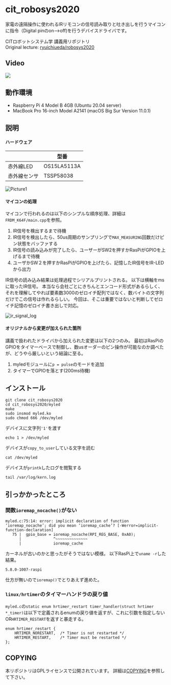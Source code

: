 # cit_robosys2020
家電の遠隔操作に使われるIRリモコンの信号読み取りと吐き出しを行うマイコンに指令（Digital pinのon-->off)を行うデバイスドライバです。

CITロボットシステム学 講義用リポジトリ  
Original lecture: [ryuichiueda/robosys2020](https://github.com/ryuichiueda/robosys2020)

## Video
[![](https://img.youtube.com/vi/n9D5KT2ge2s/0.jpg)](https://www.youtube.com/watch?v=n9D5KT2ge2s)

## 動作環境
* Raspberry Pi 4 Model B 4GB (Ubuntu 20.04 server)
* MacBook Pro 16-inch Model A2141 (macOS Big Sur Version 11.0.1)

## 説明
#### ハードウェア
||型番|
|---|---|
|赤外線LED|OS15LA5113A|
|赤外線センサ|TSSP58038|

![Picture1](https://user-images.githubusercontent.com/18658190/101752185-8ca5e880-3b14-11eb-8d14-75c3c361ec0a.png)

#### マイコンの処理
マイコンで行われるのは以下のシンプルな順序処理、詳細は`FRDM_K64F/main.cpp`を参照。

1. IR信号を検出するまで待機
1. IR信号を検出したら、50us周期のサンプリングで`MAX_MEASURING`回数だけピン状態をバッファする
1. IR信号の読み込みが完了したら、ユーザーがSW2を押すかRasPiがGPIOを上げるまで待機
1. ユーザかSW２を押すかRasPiがGPIOを上げたら、記憶したIR信号をIR-LEDから出力

IR信号の読み込み結果は処理過程でシリアルプリントされる。
以下は横軸をmsに取ったIR信号。
本当なら会社ごとにきちんとエンコード形式があるらしく、それを理解してやれば要素数3000のゼロイチ配列ではなく、数バイトの文字列だけでこの信号は作れるらしい。
今回は、そこは重要ではないと判断してゼロイチ記憶のゼロイチ書き出しで対応。	

![ir_signal_log](https://user-images.githubusercontent.com/18658190/101500087-5865e700-39b1-11eb-8f58-01ad96c528a1.png)

#### オリジナルから変更が加えられた箇所
講義で扱われたドライバから加えられた変更は以下の2つのみ。
最初はRasPiのGPIOをタイマーベースで制御し、数usオーダーのピン操作が可能なのか調べたが、どうやら厳しいという結論に至る。

1. myledモジュールに`p = pulse`のモードを追加
1. タイマーでGPIOを落とす(200ms待機)

## インストール
```
git clone cit_robosys2020
cd cit_robosys2020/myled
make
sudo insmod myled.ko
sudo chmod 666 /dev/myled
```
デバイスに文字列`'1'`を渡す
```
echo 1 > /dev/myled
```
デバイスが`copy_to_user`している文字を読む
```
cat /dev/myled
```
デバイスが`printk`したログを閲覧する
```
tail /var/log/kern.log
```

## 引っかかったところ
### 関数`ioremap_nocache()`がない
```
myled.c:75:14: error: implicit declaration of function ‘ioremap_nocache’; did you mean ‘ioremap_cache’? [-Werror=implicit-function-declaration]
   75 |  gpio_base = ioremap_nocache(RPI_REG_BASE, 0xA0);
      |              ^~~~~~~~~~~~~~~
      |              ioremap_cache
```
カーネルが古いのかと思ったがそうではない模様。
以下RasPi上で`uname -r`した結果。
```
5.8.0-1007-raspi
```
仕方が無いので`ioremap()`でとりあえず進めた。

### `linux/hrtimer`のタイマーハンドラの戻り値
`myled.c`の`static enum hrtimer_restart timer_handler(struct hrtimer *_timer)`は以下で定義されるenumの戻り値を返すが、これに引数を指定しないOR`HRTIMER_RESTART`を返すと暴走する。
```
enum hrtimer_restart {
	HRTIMER_NORESTART,	/* Timer is not restarted */
	HRTIMER_RESTART,	/* Timer must be restarted */
};
```

## COPYING
本リポジトリはGPLライセンスで公開されています。
詳細は[COPYING](./COPYING)を参照して下さい。
